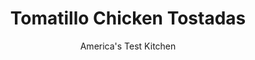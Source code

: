 ---
layout: ../../layouts/MarkdownPostLayout.astro
title: Tomatillo Chicken Tostadas
author: America's Test Kitchen
pubDate: 2023-03-15
description: "By using jarred tomatillo (green) salsa, you can put this satisfying supper together in minutes."
image_url: https://res.cloudinary.com/hksqkdlah/image/upload/ar_1:1,c_fill,dpr_2.0,f_auto,fl_lossy.progressive.strip_profile,g_faces:auto,q_auto:low,w_344/32001_sfs-tomatillo-chicken-tostadas-027
tags: ["Main Courses","Chicken","Weeknight"]
calories: 
protein: 
carbohydrates: 
fats: 
fiber: 
ingredients: ["1 tablespoon, vegetable oil","1 (2 1/2-pound), rotisserie chicken, skin and bones discarded, meat shredded into bite-size pieces (3 cups)","1 , onion, chopped","2 cups, tomatillo salsa","1 , (16-ounce) can refried beans","8 , (5-inch) corn tostadas","2 cups shredded, iceberg lettuce","2 , tomatoes, cored and chopped","1/2 cup, sour cream","1/4 cup, chopped fresh cilantro"]
serves: 4
time: "30 minutes"
instructions: ["Heat oil in 12-inch nonstick skillet over medium-high heat until shimmering. Add chicken and onion and cook until onion is softened, about 5 minutes. Add salsa and cook until thickened, about 5 minutes. Cover and keep warm.","Place beans in bowl and microwave until hot, about 3 minutes, stirring halfway through microwaving. Divide beans among tostadas. Top each tostada with chicken mixture, lettuce, tomatoes, sour cream, and cilantro. Serve."]
nutrition: undefined
notes: "Our favorite jarred tomatillo salsa is made by Frontera."
---